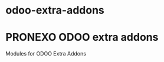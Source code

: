 odoo-extra-addons
=================
PRONEXO ODOO extra addons
===========================
 Modules for ODOO 
 Extra Addons 
